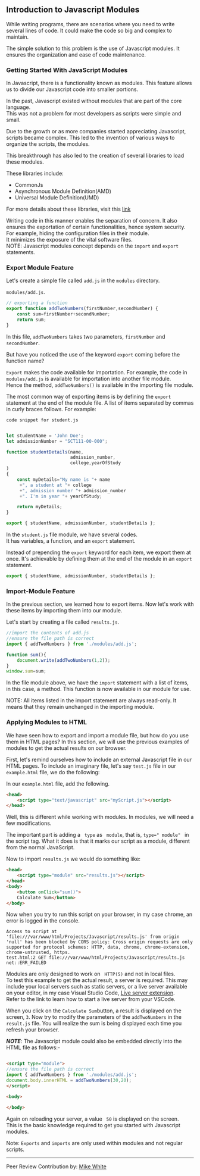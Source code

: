## Introduction to Javascript Modules

While writing programs, there are scenarios where you need to write several lines of code. It could make the code so big and complex to maintain.

The simple solution to this problem is the use of Javascript modules. It ensures the organization and ease of code maintenance.

### Getting Started With JavaScript Modules

In Javascript, there is a functionality known as modules. This feature allows us to divide our Javascript code into smaller portions. 

In the past, Javascript existed without modules that are part of the core language.  
This was not a problem for most developers as scripts were simple and small.  

Due to the growth or as more companies started appreciating Javascript, scripts became complex. 
This led to the invention of various ways to organize the scripts, the modules.

This breakthrough has also led to the creation of several libraries to load these modules. 

These libraries include:  
* CommonJs 
* Asynchronous Module Definition(AMD)
* Universal Module Definition(UMD)

For more details about these libraries, visit this [link](https://javascript.info/modules-intro)

Writing code in this manner enables the separation of concern.
It also ensures the exportation of certain functionalities, hence system security. 
For example, hiding the configuration files in their module.  
It minimizes the exposure of the vital software files.  
NOTE:  Javascript modules concept depends on the ```import``` and ```export``` statements.  

### Export Module Feature
Let's create a simple file called ```add.js``` in the ```modules``` directory.

```modules/add.js```.
```js
// exporting a function
export function addTwoNumbers(firstNumber,secondNumber) {
    const sum=firstNumber+secondNumber;
    return sum;
}
```
In this file, ```addTwoNumbers``` takes two parameters, ```firstNumber``` and ```secondNumber```. 
  
But have you noticed the use of the keyword ```export``` coming before the function name?  

```Export``` makes the code available for importation. For example, the code in ```modules/add.js``` is available for importation into another file module.  
Hence the method, ```addTwoNumbers()``` is available in the importing file module.  

The most common way of exporting items is by defining the ```export``` statement at the end of the module file. A list of items separated by commas in curly braces follows. For example:   

```code snippet for student.js```

```js

let studentName = 'John Doe';
let admissionNumber = "SCT111-00-000";

function studentDetails(name,
                        admission_number,
                        college,yearOfStudy
)
{
    const myDetails="My name is "+ name
     +", a student at "+ college
     +", admission number "+ admission_number
     +". I'm in year "+ yearOfStudy;

    return myDetails;
}

export { studentName, admissionNumber, studentDetails };

```
In the ```student.js``` file module, we have several codes.  
It has variables, a function, and an ```export``` statement. 

Instead of prepending the ```export``` keyword for each item, we export them at once.
It's achievable by defining them at the end of the module in an ```export``` statement. 

```js
export { studentName, admissionNumber, studentDetails };
```

### Import-Module Feature

In the previous section, we learned how to export items. Now let's work with these items by importing them into our module.

Let's start by creating a file called ```results.js```.  

```js
//import the contents of add.js
//ensure the file path is correct
import { addTwoNumbers } from './modules/add.js';

function sum(){
    document.write(addTwoNumbers(1,2));
}
window.sum=sum;
```

In the file module above, we have the ```import``` statement with a list of items, in this case, a method.   This function is now available in our module for use.

NOTE: All items listed in the import statement are always read-only.  It means that they remain unchanged in the importing module.

### Applying Modules to HTML

We have seen how to export and import a module file, but how do you use them in HTML pages? 
In this section, we will use the previous examples of modules to get the actual results on our browser. 

First, let's remind ourselves how to include an external Javascript file in our HTML pages. To include an imaginary file, let's say ```test.js``` file in our ```example.html``` file, we do the following: 

In our ```example.html``` file, add the following.  
```html
<head>
    <script type="text/javascript" src="myScript.js"></script>
</head>

```
Well, this is different while working with modules. In modules, we will need a few modifications.

The important part is adding a ``` type``` as ``` module```, that is, ```type=" module" ``` in the script tag. 
What it does is that it marks our script as a module, different from the normal JavaScript. 

Now to import ```results.js``` we would do something like:  
```html
<head>
    <script type="module" src="results.js"></script>
</head>
<body>
    <button onClick="sum()">
    Calculate Sum</button>
</body>
```

Now when you try to run this script on your browser, in my case chrome, an error is logged in the console.  

```console
Access to script at 'file:///var/www/html/Projects/Javascript/results.js' from origin 'null' has been blocked by CORS policy: Cross origin requests are only supported for protocol schemes: HTTP, data, chrome, chrome-extension, chrome-untrusted, https.
test.html:2 GET file:///var/www/html/Projects/Javascript/results.js net::ERR_FAILED

```
Modules are only designed to work on ``` HTTP(S)``` and not in local files.  
To test this example to get the actual result, a server is required. This may include your local servers such as static servers, or a live server available on your editor, in my case Visual Studio Code, [Live server extension](https://marketplace.visualstudio.com/items?itemName=ritwickdey.LiveServer).  
Refer to the link to learn how to start a live server from your VSCode.  

When you click on the ```Calculate Sum```button, a result is displayed on the screen, ```3```. Now try to modify the parameters of the ```addTwoNumbers``` in the ```result.js``` file.  You will realize the sum is being displayed each time you refresh your browser.  

***NOTE***: The Javascript module could also be embedded directly into the HTML file as follows:-  

```HTML

<script type="module">
//ensure the file path is correct 
import { addTwoNumbers } from './modules/add.js';
document.body.innerHTML = addTwoNumbers(30,20);
</script>

<body>

</body>

```
Again on reloading your server, a value ``` 50``` is displayed on the screen.  
This is the basic knowledge required to get you started with Javascript modules.  


Note: ```Exports``` and ```imports``` are only used within modules and not regular scripts.

---

Peer Review Contribution by: [Mike White](https://www.section.io/engineering-education/authors/mike-white/)

